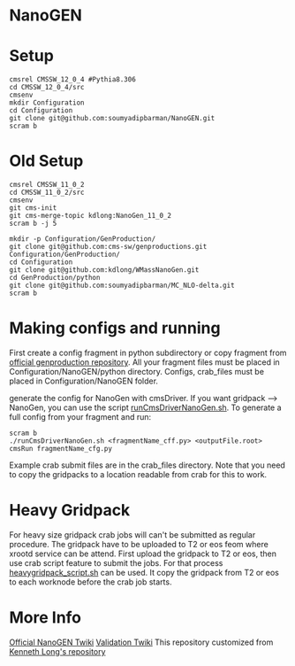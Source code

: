 # NanoGEN

# Setup

```
cmsrel CMSSW_12_0_4 #Pythia8.306
cd CMSSW_12_0_4/src
cmsenv
mkdir Configuration
cd Configuration
git clone git@github.com:soumyadipbarman/NanoGEN.git
scram b
```

# Old Setup

```
cmsrel CMSSW_11_0_2
cd CMSSW_11_0_2/src
cmsenv
git cms-init
git cms-merge-topic kdlong:NanoGen_11_0_2
scram b -j 5

mkdir -p Configuration/GenProduction/
git clone git@github.com:cms-sw/genproductions.git Configuration/GenProduction/
cd Configuration
git clone git@github.com:kdlong/WMassNanoGen.git 
cd GenProduction/python
git clone git@github.com:soumyadipbarman/MC_NLO-delta.git
scram b
```

# Making configs and running
First create a config fragment in python subdirectory or copy fragment from [official genproduction repository](https://github.com/cms-sw/genproductions/tree/master/genfragments). All your fragment files must be placed in Configuration/NanoGEN/python directory. Configs, crab_files must be placed in Configuration/NanoGEN folder.

generate the config for NanoGen with cmsDriver. If you want gridpack --> NanoGen, you can use the script [runCmsDriverNanoGen.sh](runCmsDriverNanoGen.sh). To generate a full config from your fragment and run:

```
scram b
./runCmsDriverNanoGen.sh <fragmentName_cff.py> <outputFile.root>
cmsRun fragmentName_cfg.py
```

Example crab submit files are in the crab_files directory. Note that you need to copy the gridpacks to a location readable from crab for this to work.

# Heavy Gridpack
For heavy size gridpack crab jobs will can't be submitted as regular procedure. The gridpack have to be uploaded to T2 or eos feom where xrootd service can be attend. First upload the gridpack to T2 or eos, then use crab script feature to submit the jobs. For that process [heavygridpack_script.sh](crab_files/heavygridpack_script.sh) can be used. It copy the gridpack from T2 or eos to each worknode before the crab job starts.

# More Info
[Official NanoGEN Twiki](https://twiki.cern.ch/twiki/bin/viewauth/CMS/NanoGen)
[Validation Twiki](https://twiki.cern.ch/twiki/bin/view/CMS/GeneratorValidation#Validation_Workflow)
This repository customized from [Kenneth Long's repository](https://github.com/kdlong/WMassNanoGen)

